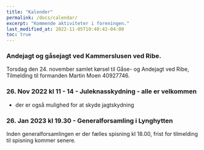 ```yaml
---
title: "Kalender"
permalink: /docs/calendar/
excerpt: "Kommende aktiviteter i foreningen."
last_modified_at: 2022-11-05T10:40:42-04:00
toc: true
---
```

### Andejagt og gåsejagt ved Kammerslusen ved Ribe.
Torsdag den 24. november samlet kørsel til Gåse- og Andejagt ved Ribe, Tilmelding til formanden Martin Moen 40927746.

### 26. Nov 2022 kl 11 - 14 - Juleknasskydning - alle er velkommen
- der er også mulighed for at skyde jagtskydning

### 26. Jan 2023 kl 19.30 - Generalforsamling i Lynghytten
Inden generalforsamlingen er der fælles spisning kl 18.00, frist for tilmelding til spisning kommer senere.
